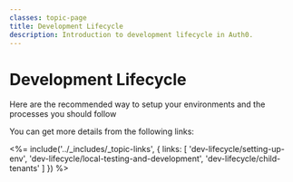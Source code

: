 ```yaml
---
classes: topic-page
title: Development Lifecycle
description: Introduction to development lifecycle in Auth0.
---
```


<div class="topic-page-header">
  <div data-name="example" class="topic-page-badge"></div>
  <h1>Development Lifecycle</h1>
  <p>
	Here are the recommended way to setup your environments and the processes you should follow
  </p>
</div>

You can get more details from the following links:

<%= include('../_includes/_topic-links', { links: [
  'dev-lifecycle/setting-up-env',
  'dev-lifecycle/local-testing-and-development',
  'dev-lifecycle/child-tenants'
] }) %>
